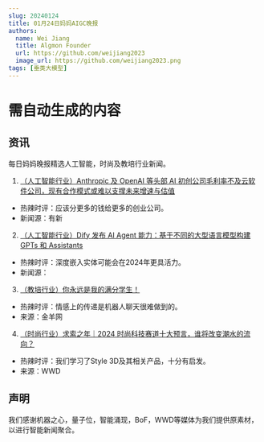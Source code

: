 ```yaml
---
slug: 20240124
title: 01月24日妈妈AIGC晚报
authors:
  name: Wei Jiang
  title: Algmon Founder
  url: https://github.com/weijiang2023
  image_url: https://github.com/weijiang2023.png
tags: [垂类大模型]
---
```


# 需自动生成的内容
## 资讯
每日妈妈晚报精选人工智能，时尚及教培行业新闻。

1. [（人工智能行业）Anthropic 及 OpenAI 等头部 AI 初创公司毛利率不及云软件公司，现有合作模式或难以支撑未来增速与估值](https://mp.weixin.qq.com/s/QqVUbMZhAvLfLlFAlNdttg)
* 热辣时评：应该分更多的钱给更多的创业公司。
* 新闻源：有新

2. [（人工智能行业）Dify 发布 AI Agent 能力：基于不同的大型语言模型构建 GPTs 和 Assistants](https://mp.weixin.qq.com/s/TnyfIuH-tPi9o1KNjwVArw)
* 热辣时评：深度嵌入实体可能会在2024年更具活力。
* 新闻源：

3. [（教培行业）你永远是我的满分学生！](https://edu.ycwb.com/2024-01/24/content_52461043.htm)
* 热辣时评：情感上的传递是机器人聊天很难做到的。
* 来源：金羊网

4. [（时尚行业）求索之年｜2024 时尚科技赛道十大预言，谁将改变潮水的流向？](https://mp.weixin.qq.com/s/qzTgP89Lqm2a1mMCW6VCqA)
* 热辣时评：我们学习了Style 3D及其相关产品，十分有启发。
* 来源：WWD

## 声明

我们感谢机器之心，量子位，智能涌现，BoF，WWD等媒体为我们提供原素材，以进行智能新闻聚合。